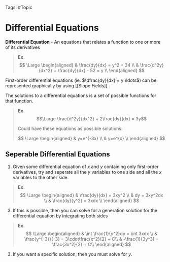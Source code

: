 Tags: #Topic 

# Differential Equations

**Differential Equation** - An equations that relates a function to one or more of its derivatives

> **Ex.**
> $$
\Large
\begin{aligned}
& \frac{dy}{dx} = y^2 + 34 \\
& \frac{d^2y}{dx^2} + \frac{dy}{dx} - 52 = y \\
\end{aligned}
> $$

First-order differential equations (ie. $\dfrac{dy}{dx} = y \ldots$) can be represented graphically by using [[Slope Fields]].

The solutions to a differential equations is a set of possible functions for that function.

> **Ex.**
> $$\Large \frac{d^2y}{dx^2} + 2\frac{dy}{dx} = 3y$$
> 
> Could have these equations as possible solutions:
> 
> $$
\Large
\begin{aligned}
& y=e^{-3x} \\
& y=e^{x} \\
\end{aligned}
> $$

## Seperable Differential Equations

1. Given some differential equation of $x$ and $y$ containing only first-order derivatives, try and seperate all the $y$ variables to one side and all the $x$ variables to the other side.

> **Ex.**
> $$
\Large 
\begin{aligned}
& \frac{dy}{dx} = 3xy^2 \\
& dy = 3xy^2dx \\
& \frac{dy}{y^2} = 3xdx \\
\end{aligned}
> $$

3. If this is possible, then you can solve for a generation solution for the differential equation by integrating both sides

> **Ex.**
> $$
\Large 
\begin{aligned}
& \int \frac{1}{y^2}dy = \int 3xdx \\
& \frac{y^{-3}}{-3} = 3\cdot\frac{x^2}{2} + C\\
& -\frac{1}{3y^3} = \frac{3x^2}{2} + C\\
\end{aligned}
> $$

3. If you want a specific solution, then you must solve for $y$.